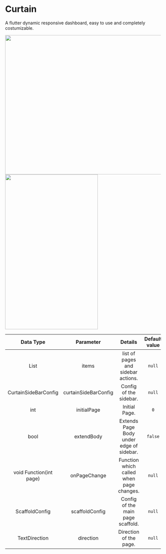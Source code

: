 # Curtain
A flutter dynamic responsive dashboard, easy to use and completely costumizable.

<img src="https://i.imgur.com/gPsrnso.gif" width="550" height="450">
<img src="https://i.imgur.com/BlTmCyF.gif" width="300" height="500">

| Data Type | Parameter | Details | Default value |
|:------------------------:|:---------------------:|:-----------------------------------------:|:--------------:|
| List | items | list of pages and sidebar actions. | `null` |
| CurtainSideBarConfig | curtainSideBarConfig | Config of the sidebar. | `null` |
| int | initialPage | Initial Page. | `0` |
| bool | extendBody | Extends Page Body under edge of sidebar. | `false` |
| void Function(int page) | onPageChange | Function which called when page changes. | `null` |
| ScaffoldConfig | scaffoldConfig | Config of the main page scaffold. | `null` |
| TextDirection | direction | Direction of the page. | `null` |
